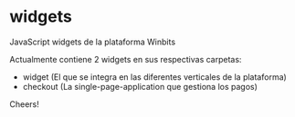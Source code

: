 widgets
=======

JavaScript widgets de la plataforma Winbits

Actualmente contiene 2 widgets en sus respectivas carpetas:

- widget (El que se integra en las diferentes verticales de la plataforma)
- checkout (La single-page-application que gestiona los pagos)

Cheers!

